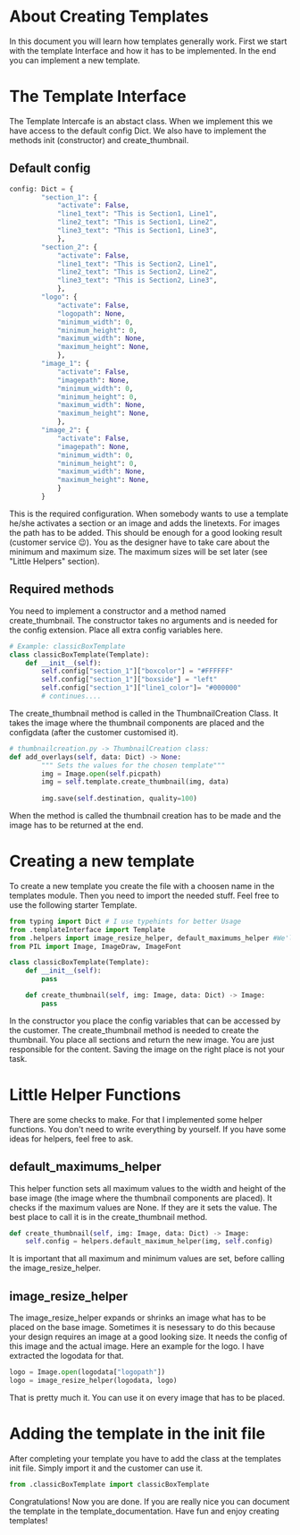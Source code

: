 # About Creating Templates
In this document you will learn how templates generally work. First we start with the template Interface and how it has to be implemented. In the end you can implement a new template.
# The Template Interface
The Template Intercafe is an abstact class. When we implement this we have access to the default config Dict. We also have to implement the methods init (constructor) and create_thumbnail.
## Default config
```python
config: Dict = {
		"section_1": {
			"activate": False,
			"line1_text": "This is Section1, Line1",
			"line2_text": "This is Section1, Line2",
			"line3_text": "This is Section1, Line3",
			},
		"section_2": {
			"activate": False,
			"line1_text": "This is Section2, Line1",
			"line2_text": "This is Section2, Line2",
			"line3_text": "This is Section2, Line3",
			},
		"logo": {
			"activate": False,
			"logopath": None,
			"minimum_width": 0,
			"minimum_height": 0,
			"maximum_width": None,
			"maximum_height": None,
			},
		"image_1": {
			"activate": False,
			"imagepath": None,
			"minimum_width": 0,
			"minimum_height": 0,
			"maximum_width": None,
			"maximum_height": None,
			},
		"image_2": {
			"activate": False,
			"imagepath": None,
			"minimum_width": 0,
			"minimum_height": 0,
			"maximum_width": None,
			"maximum_height": None,
			}
		}
```
This is the required configuration. When somebody wants to use a template he/she activates a section or an image and adds the linetexts. For images the path has to be added. This should be enough for a good looking result (customer service &#128521;). You as the designer have to take care about the minimum and maximum size. The maximum sizes will be set later (see "Little Helpers" section).
## Required methods
You need to implement a constructor and a method named create_thumbnail. The constructor takes no arguments and is needed for the config extension. Place all extra config variables here.
```python
# Example: classicBoxTemplate
class classicBoxTemplate(Template):
	def __init__(self):
		self.config["section_1"]["boxcolor"] = "#FFFFFF"
		self.config["section_1"]["boxside"] = "left"
		self.config["section_1"]["line1_color"]= "#000000"
        # continues....
```
The create_thumbnail method is called in the ThumbnailCreation Class. It takes the image where the thumbnail components are placed and the configdata (after the customer customised it).
```python
# thumbnailcreation.py -> ThumbnailCreation class:
def add_overlays(self, data: Dict) -> None:
		""" Sets the values for the chosen template"""
		img = Image.open(self.picpath)
		img = self.template.create_thumbnail(img, data)
		
		img.save(self.destination, quality=100)
```
When the method is called the thumbnail creation has to be made and the image has to be returned at the end.
# Creating a new template
To create a new template you create the file with a choosen name in the templates module. Then you need to import the needed stuff. Feel free to use the following starter Template.
```python
from typing import Dict # I use typehints for better Usage
from .templateInterface import Template
from .helpers import image_resize_helper, default_maximums_helper #We'll get to that later
from PIL import Image, ImageDraw, ImageFont

class classicBoxTemplate(Template):
	def __init__(self):
        pass

    def create_thumbnail(self, img: Image, data: Dict) -> Image:
        pass
```
In the constructor you place the config variables that can be accessed by the customer. The create_thumbnail method is needed to create the thumbnail. You place all sections and return the new image. You are just responsible for the content. Saving the image on the right place is not your task.
# Little Helper Functions
There are some checks to make. For that I implemented some helper functions. You don't need to write everything by yourself. If you have some ideas for helpers, feel free to ask.
## default_maximums_helper
This helper function sets all maximum values to the width and height of the base image (the image where the thumbnail components are placed). It checks if the maximum values are None. If they are it sets the value. The best place to call it is in the create_thumbnail method.
```python
def create_thumbnail(self, img: Image, data: Dict) -> Image:
    self.config = helpers.default_maximum_helper(img, self.config)
```
It is important that all maximum and minimum values are set, before calling the image_resize_helper.
## image_resize_helper
The image_resize_helper expands or shrinks an image what has to be placed on the base image. Sometimes it is nesessary to do this because your design requires an image at a good looking size. It needs the config of this image and the actual image. Here an example for the logo. I have extracted the logodata for that.
```python
logo = Image.open(logodata["logopath"])
logo = image_resize_helper(logodata, logo)
```
That is pretty much it. You can use it on every image that has to be placed.
# Adding the template in the init file
After completing your template you have to add the class at the templates init file. Simply import it and the customer can use it.
```python
from .classicBoxTemplate import classicBoxTemplate
```
Congratulations! Now you are done. If you are really nice you can document the template in the template_documentation. Have fun and enjoy creating templates!